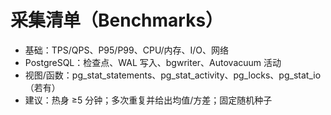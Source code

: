 ﻿# 采集清单（Benchmarks）

- 基础：TPS/QPS、P95/P99、CPU/内存、I/O、网络
- PostgreSQL：检查点、WAL 写入、bgwriter、Autovacuum 活动
- 视图/函数：pg_stat_statements、pg_stat_activity、pg_locks、pg_stat_io（若有）
- 建议：热身 ≥5 分钟；多次重复并给出均值/方差；固定随机种子
